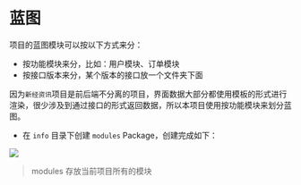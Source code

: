 # 蓝图

项目的蓝图模块可以按以下方式来分：

* 按功能模块来分，比如：用户模块、订单模块
* 按接口版本来分，某个版本的接口放一个文件夹下面

因为`新经资讯`项目是前后端不分离的项目，界面数据大部分都使用模板的形式进行渲染，很少涉及到通过接口的形式返回数据，所以本项目使用按功能模块来划分蓝图。

* 在
  `info`
  目录下创建
  `modules`
  Package，创建完成如下：

![](../assets/创建蓝图目录.png)

> modules 存放当前项目所有的模块



